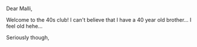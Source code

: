 Dear Malli,

Welcome to the 40s club! I can't believe that I have a 40 year old brother... I feel old hehe...

Seriously though,